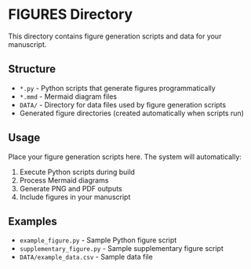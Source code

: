 # FIGURES Directory

This directory contains figure generation scripts and data for your manuscript.

## Structure

- `*.py` - Python scripts that generate figures programmatically
- `*.mmd` - Mermaid diagram files
- `DATA/` - Directory for data files used by figure generation scripts
- Generated figure directories (created automatically when scripts run)

## Usage

Place your figure generation scripts here. The system will automatically:
1. Execute Python scripts during build
2. Process Mermaid diagrams  
3. Generate PNG and PDF outputs
4. Include figures in your manuscript

## Examples

- `example_figure.py` - Sample Python figure script
- `supplementary_figure.py` - Sample supplementary figure script
- `DATA/example_data.csv` - Sample data file